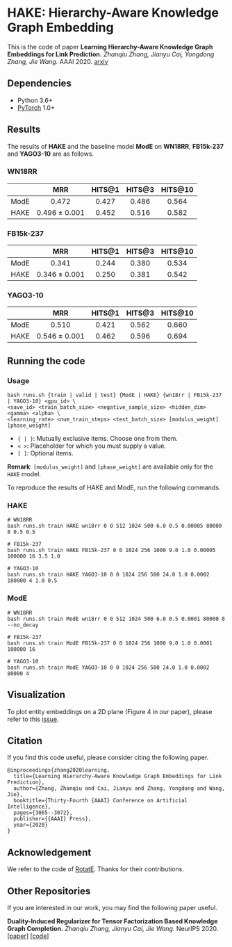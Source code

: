 # HAKE: Hierarchy-Aware Knowledge Graph Embedding

This is the code of paper **Learning Hierarchy-Aware Knowledge Graph Embeddings for Link Prediction.** *Zhanqiu Zhang, Jianyu Cai, Yongdong Zhang, Jie Wang.* AAAI 2020.  [arxiv](https://arxiv.org/abs/1911.09419)

## Dependencies

- Python 3.6+
- [PyTorch](http://pytorch.org/) 1.0+

## Results

The results of **HAKE** and the baseline model **ModE** on **WN18RR**, **FB15k-237** and **YAGO3-10** are as follows.

### WN18RR

|      |      MRR      | HITS@1 | HITS@3 | HITS@10 |
| :--: | :------------: | :----: | :----: | :-----: |
| ModE |     0.472     | 0.427 | 0.486 |  0.564  |
| HAKE | 0.496 ± 0.001 | 0.452 | 0.516 |  0.582  |

### FB15k-237

|      |      MRR      | HITS@1 | HITS@3 | HITS@10 |
| :--: | :------------: | :----: | :----: | :-----: |
| ModE |     0.341     | 0.244 | 0.380 |  0.534  |
| HAKE | 0.346 ± 0.001 | 0.250 | 0.381 |  0.542  |

### YAGO3-10

|      |       MRR       | HITS@1 | HITS@3 | HITS@10 |
| :--: | :-------------: | :----: | :----: | :-----: |
| ModE |      0.510      | 0.421 | 0.562 |  0.660  |
| HAKE | 0.546  ± 0.001 | 0.462 | 0.596 |  0.694  |

## Running the code

### Usage

```
bash runs.sh {train | valid | test} {ModE | HAKE} {wn18rr | FB15k-237 | YAGO3-10} <gpu_id> \
<save_id> <train_batch_size> <negative_sample_size> <hidden_dim> <gamma> <alpha> \
<learning_rate> <num_train_steps> <test_batch_size> [modulus_weight] [phase_weight]
```

- `{ | }`: Mutually exclusive items. Choose one from them.
- `< >`: Placeholder for which you must supply a value.
- `[ ]`: Optional items.

**Remark**: `[modulus_weight]` and `[phase_weight]` are available only for the `HAKE` model.

To reproduce the results of HAKE and ModE, run the following commands.

### HAKE

```
# WN18RR
bash runs.sh train HAKE wn18rr 0 0 512 1024 500 6.0 0.5 0.00005 80000 8 0.5 0.5

# FB15k-237
bash runs.sh train HAKE FB15k-237 0 0 1024 256 1000 9.0 1.0 0.00005 100000 16 3.5 1.0

# YAGO3-10
bash runs.sh train HAKE YAGO3-10 0 0 1024 256 500 24.0 1.0 0.0002 180000 4 1.0 0.5
```

### ModE

```
# WN18RR
bash runs.sh train ModE wn18rr 0 0 512 1024 500 6.0 0.5 0.0001 80000 8 --no_decay

# FB15k-237
bash runs.sh train ModE FB15k-237 0 0 1024 256 1000 9.0 1.0 0.0001 100000 16

# YAGO3-10
bash runs.sh train ModE YAGO3-10 0 0 1024 256 500 24.0 1.0 0.0002 80000 4
```

## Visualization

To plot entity embeddings on a 2D plane (Figure 4 in our paper), please refer to this [issue](https://github.com/MIRALab-USTC/KGE-HAKE/issues/2).

## Citation

If you find this code useful, please consider citing the following paper.

```
@inproceedings{zhang2020learning,
  title={Learning Hierarchy-Aware Knowledge Graph Embeddings for Link Prediction},
  author={Zhang, Zhanqiu and Cai, Jianyu and Zhang, Yongdong and Wang, Jie},
  booktitle={Thirty-Fourth {AAAI} Conference on Artificial Intelligence},
  pages={3065--3072},
  publisher={{AAAI} Press},
  year={2020}
}
```

## Acknowledgement

We refer to the code of [RotatE](https://github.com/DeepGraphLearning/KnowledgeGraphEmbedding). Thanks for their contributions.

## Other Repositories

If you are interested in our work, you may find the following paper useful.

**Duality-Induced Regularizer for Tensor Factorization Based Knowledge Graph Completion.**
*Zhanqiu Zhang, Jianyu Cai, Jie Wang.* NeurIPS 2020. [[paper](https://arxiv.org/abs/2011.05816)] [[code](https://github.com/MIRALab-USTC/KGE-DURA)]
